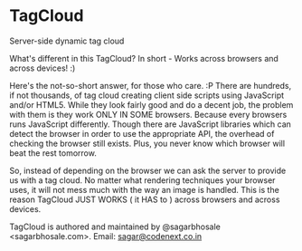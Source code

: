 TagCloud
========
Server-side dynamic tag cloud

What's different in this TagCloud?
  In short - Works across browsers and across devices! :)

Here's the not-so-short answer, for those who care. :P
  There are hundreds, if not thousands, of tag cloud creating client side scripts using JavaScript and/or HTML5. While they look fairly good and do a decent job, the problem with them is they work ONLY IN SOME browsers. Because every browsers runs JavaScript differently. Though there are JavaScript libraries which can detect the browser in order to use the appropriate API, the overhead of checking the browser still exists. Plus, you never know which browser will beat the rest tomorrow.

  So, instead of depending on the browser we can ask the server to provide us with a tag cloud. No matter what rendering techniques your browser uses, it will not mess much with the way an image is handled. This is the reason TagCloud JUST WORKS ( it HAS to ) across browsers and across devices.

TagCloud is authored and maintained by @sagarbhosale <sagarbhosale.com>. Email: sagar@codenext.co.in
